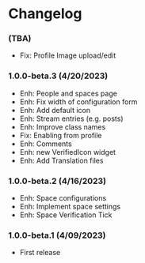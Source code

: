 Changelog
=========
### (TBA)
- Fix: Profile Image upload/edit

### 1.0.0-beta.3 (4/20/2023)
- Enh: People and spaces page
- Enh: Fix width of configuration form
- Enh: Add default icon
- Enh: Stream entries (e.g. posts)
- Enh: Improve class names
- Fix: Enabling from profile
- Enh: Comments
- Enh: new VerifiedIcon widget
- Enh: Add Translation files

### 1.0.0-beta.2 (4/16/2023)
- Enh: Space configurations
- Enh: Implement space settings
- Enh: Space Verification Tick

### 1.0.0-beta.1 (4/09/2023)
- First release
